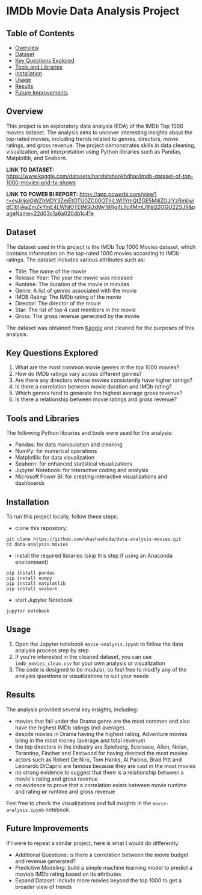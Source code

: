 # IMDb Movie Data Analysis Project

## Table of Contents
- [Overview](#overview)
- [Dataset](#dataset) 
- [Key Questions Explored](#key-questions-explored) 
- [Tools and Libraries](#tools-and-libraries) 
- [Installation](#installation) 
- [Usage](#usage) 
- [Results](#results) 
- [Future Improvements](#future-improvements) 

## Overview
This project is an exploratory data analysis (EDA) of the IMDb Top 1000 movies dataset. The analysis aims to uncover interesting insights about the top-rated movies, including trends related to genres, directors, movie ratings, and gross revenue. The project demonstrates skills in data cleaning, visualization, and interpretation using Python libraries such as Pandas, Matplotlib, and Seaborn.

**LINK TO DATASET:** https://www.kaggle.com/datasets/harshitshankhdhar/imdb-dataset-of-top-1000-movies-and-tv-shows

**LINK TO POWER BI REPORT:** https://app.powerbi.com/view?r=eyJrIjoiOWZhMDY3ZmEtOTU0ZC00OThiLWI1YmQtZGE5MjliZGJlYzRmIiwidCI6IjAwZmZkYmE4LWNlOTEtNGUxMy1iMjg4LTc4MmU1NjQ2OGU2ZSJ9&pageName=22d03c1a6a020db1c41e

## Dataset
The dataset used in this project is the IMDb Top 1000 Movies dataset, which contains information on the top-rated 1000 movies according to IMDb ratings. The dataset includes various attributes such as:

- Title: The name of the movie
- Release Year: The year the movie was released
- Runtime: The duration of the movie in minutes
- Genre: A list of genres associated with the movie
- IMDB Rating: The IMDb rating of the movie
- Director: The director of the movie
- Star: The list of top 4 cast members in the movie
- Gross: The gross revenue generated by the movie

The dataset was obtained from [Kaggle](https://www.kaggle.com/datasets/harshitshankhdhar/imdb-dataset-of-top-1000-movies-and-tv-shows) and cleaned for the purposes of this analysis.

## Key Questions Explored
1. What are the most common movie genres in the top 1000 movies?
2. How do IMDb ratings vary across different genres?
3. Are there any directors whose movies consistently have higher ratings?
4. Is there a correlation between movie duration and IMDb rating?
5. Which genres tend to generate the highest average gross revenue?
6. Is there a relationship between movie ratings and gross revenue?

## Tools and Libraries
The following Python libraries and tools were used for the analysis:

- Pandas: for data manipulation and cleaning
- NumPy: for numerical operations
- Matplotlib: for data visualization
- Seaborn: for enhanced statistical visualizations
- Jupyter Notebook: for interactive coding and analysis
- Microsoft Power BI: for creating interactive visualizations and dashboards

## Installation
To run this project locally, follow these steps:

- clone this repository:
```
git clone https://github.com/okashashuda/data-analysis-movies.git
cd data-analysis.movies
```

- install the required libraries (skip this step if using an Anaconda environment)
```
pip install pandas
pip install numpy
pip install matplotlib
pip install seaborn
```

- start Jupyter Notebook
```
jupyter notebook
```

## Usage
1. Open the Jupyter notebook ```movie-analysis.ipynb``` to follow the data analysis process step by step
2. If you're interested in the cleaned dataset, you can use ```imdb_movies_clean.csv``` for your own analysis or visualization
3. The code is designed to be modular, so feel free to modify any of the analysis questions or visualizations to suit your needs

## Results
The analysis provided several key insights, including:

- movies that fall under the Drama genre are the most common and also have the highest IMDb ratings (not average).
- despite movies in Drama having the highest rating, Adventure movies bring in the most money (average and total revenue)
- the top directors in the industry are Spielberg, Scorsese, Allen, Nolan, Tarantino, Fincher and Eastwood for having directed the most movies
- actors such as Robert De Niro, Tom Hanks, Al Pacino, Brad Pitt and Leonardo DiCaprio are famous because they are cast in the most movies
- no strong evidence to suggest that there is a relationship between a movie's rating and gross revenue
- no evidence to prove that a correlation exists between movie runtime and rating **or** runtime and gross revenue

Feel free to check the visualizations and full insights in the ```movie-analysis.ipynb``` notebook.

## Future Improvements
If I were to repeat a similar project, here is what I would do differently:
- Additional Questions: is there a correlation between the movie budget and revenue generated?
- Predictive Modeling: build a simple machine learning model to predict a movie’s IMDb rating based on its attributes
- Expand Dataset: include more movies beyond the top 1000 to get a broader view of trends


